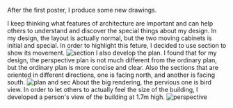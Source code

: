 After the first poster, I produce some new drawings.

I keep thinking what features of architecture are important and can help others to understand and discover the special things about my design.
In my design, the layout is actually normal, but the two moving cabinets is initial and special. In order to highlight this feture, I decided to use section to show its movement.
![section](https://user-images.githubusercontent.com/90487022/138341392-2f8f851f-273e-439f-887c-ee139039cffa.JPG)
I also develop the plan. I found that for my design, the perspective plan is not much different from the ordinary plan, but the ordinary plan is more concise and clear.
Also the sections that are oriented in different directions, one is facing north, and another is facing south.
![plan and sec](https://user-images.githubusercontent.com/90487022/138342099-3dc548de-0e5e-4348-bdd8-30f5237f781f.JPG)
About the big rendering, the pervious one is bird view. In order to let others to actually feel the size of the building, I developed a person's view of the building at 1.7m high.
![perspective](https://user-images.githubusercontent.com/90487022/138342644-b16d4a2a-9ee4-4fc5-b31d-a4bce18748a6.JPG)
